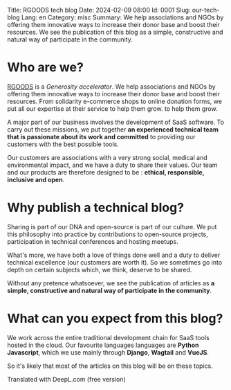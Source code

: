 Title: RGOODS tech blog
Date: 2024-02-09 08:00
Id: 0001
Slug: our-tech-blog
Lang: en
Category: misc
Summary: We help associations and NGOs by offering them innovative ways to increase their donor base and boost their resources. We see the publication of this blog as a simple, constructive and natural way of participate in the community.


# Who are we?

[RGOODS](https://rgoods.com) is a *Generosity accelerator*. We help associations and NGOs by offering them innovative
ways to increase their donor base and boost their resources. From solidarity e-commerce shops to online donation forms,
we put all our expertise at their service to help them grow. to help them grow.

A major part of our business involves the development of SaaS software. To carry out these missions, we put together
**an experienced technical team that is passionate about its work and committed** to providing our customers with the
best  possible tools.

Our customers are associations with a very strong social, medical and environmental impact, and we have a duty to
share their values. Our team and our products are therefore designed to be : **ethical, responsible,
inclusive and open**.

# Why publish a technical blog?

Sharing is part of our DNA and open-source is part of our culture. We put this philosophy into practice by
contributions to open-source projects, participation in technical conferences and hosting meetups.

What's more, we have both a love of things done well and a duty to deliver technical excellence
(our customers are worth it). So we sometimes go into depth on certain subjects which, we think, deserve to be shared.

Without any pretence whatsoever, we see the publication of articles as **a simple, constructive and natural way of
participate in the community**.

# What can you expect from this blog?

We work across the entire traditional development chain for SaaS tools hosted in the cloud. Our favourite languages
languages are **Python** **Javascript**, which we use mainly through **Django**, **Wagtail** and **VueJS**.

So it's likely that most of the articles on this blog will be on these topics.

Translated with DeepL.com (free version)
